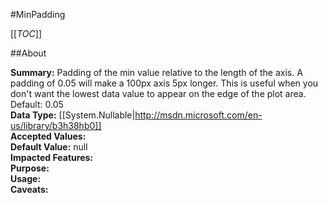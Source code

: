 #MinPadding

[[_TOC_]]

##About

**Summary:**  Padding of the min value relative to the length of the axis. A padding of 0.05 will make a 100px axis 5px longer. This is useful when you don't want the lowest data value to appear on the edge of the plot area. Default: 0.05   
**Data Type:** [[System.Nullable|http://msdn.microsoft.com/en-us/library/b3h38hb0]]  
**Accepted Values:**   
**Default Value:** null  
**Impacted Features:**   
**Purpose:**   
**Usage:**   
**Caveats:**   

